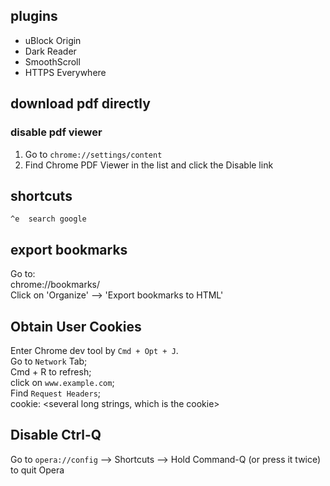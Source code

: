
## plugins
* uBlock Origin
* Dark Reader
* SmoothScroll
* HTTPS Everywhere

## download pdf directly
### disable pdf viewer
1. Go to `chrome://settings/content`
2. Find Chrome PDF Viewer in the list and click the Disable link

## shortcuts
```
^e  search google
```

## export bookmarks
Go to:  
chrome://bookmarks/  
Click on 'Organize' --> 'Export bookmarks to HTML'

## Obtain User Cookies
Enter Chrome dev tool by `Cmd + Opt + J`.  
Go to `Network` Tab;  
Cmd + R to refresh;  
click on `www.example.com`;  
Find `Request Headers`;  
cookie: <several long strings, which is the cookie>

## Disable Ctrl-Q
Go to `opera://config` --> Shortcuts --> Hold Command-Q (or press it twice) to quit Opera


